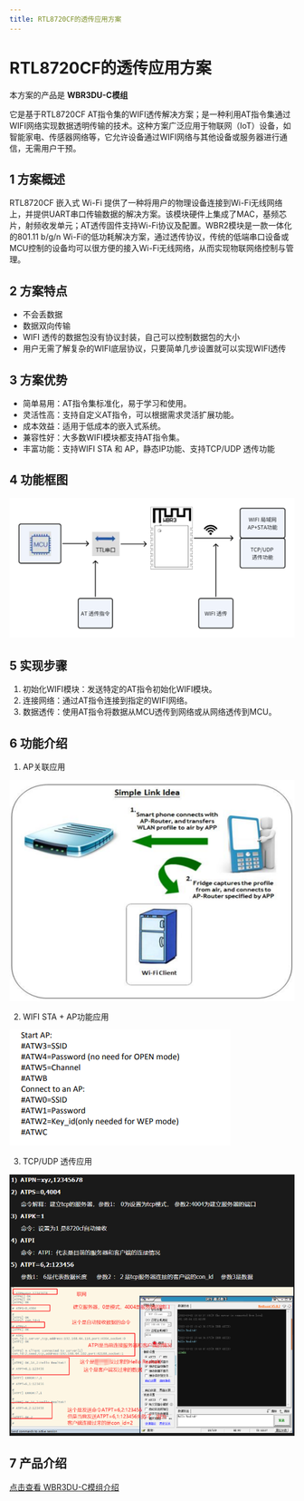 ```yaml
---
title: RTL8720CF的透传应用方案
---
```



# RTL8720CF的透传应用方案



本方案的产品是 **WBR3DU-C模组** 

它是基于RTL8720CF AT指令集的WIFI透传解决方案；是一种利用AT指令集通过WIFI网络实现数据透明传输的技术。这种方案广泛应用于物联网（IoT）设备，如智能家电、传感器网络等，它允许设备通过WIFI网络与其他设备或服务器进行通信，无需用户干预。

## 1 方案概述
RTL8720CF 嵌入式 Wi-Fi 提供了一种将用户的物理设备连接到Wi-Fi无线网络上，并提供UART串口传输数据的解决方案。该模块硬件上集成了MAC，基频芯片，射频收发单元；AT透传固件支持Wi-Fi协议及配置。WBR2模块是一款一体化的801.11 b/g/n Wi-Fi的低功耗解决方案，通过透传协议，传统的低端串口设备或MCU控制的设备均可以很方便的接入Wi-Fi无线网络，从而实现物联网络控制与管理。

## 2 方案特点

- 不会丢数据
- 数据双向传输
- WIFI 透传的数据包没有协议封装，自己可以控制数据包的大小
- 用户无需了解复杂的WIFI底层协议，只要简单几步设置就可以实现WIFI透传

## 3 方案优势

- 简单易用：AT指令集标准化，易于学习和使用。
- 灵活性高：支持自定义AT指令，可以根据需求灵活扩展功能。
- 成本效益：适用于低成本的嵌入式系统。
- 兼容性好：大多数WIFI模块都支持AT指令集。
- 丰富功能：支持WIFI STA 和 AP，静态IP功能、支持TCP/UDP 透传功能

## 4 功能框图
![功能框图](../../assets/images/8720CF/功能框图.png)

## 5 实现步骤
1. 初始化WIFI模块：发送特定的AT指令初始化WIFI模块。
2. 连接网络：通过AT指令连接到指定的WIFI网络。
3. 数据透传：使用AT指令将数据从MCU透传到网络或从网络透传到MCU。


## 6 功能介绍

1. AP关联应用 

![AP关联应用](../../assets/images/8720CF/1280X1280AP关联应用.PNG)

2. WIFI STA + AP功能应用 

![WIFI STA + AP功能应用](../../assets/images/8720CF/1280X1280WIFISTAAP功能应用.PNG)

3. TCP/UDP 透传应用 

![TCP/UDP 透传应用](../../assets/images/8720CF/1280X1280TCP-UDP透传应用.PNG)

## 7 产品介绍
[点击查看 WBR3DU-C模组介绍](../../products/8720cf/index.md)